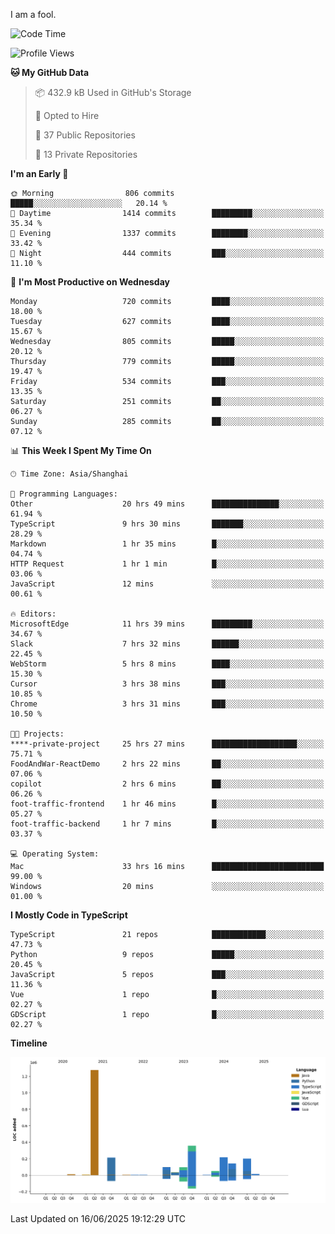 I am a fool.

<!--START_SECTION:waka-->
![Code Time](http://img.shields.io/badge/Code%20Time-3%2C166%20hrs%2050%20mins-blue)

![Profile Views](http://img.shields.io/badge/Profile%20Views-3-blue)

**🐱 My GitHub Data** 

> 📦 432.9 kB Used in GitHub's Storage 
 > 
> 💼 Opted to Hire
 > 
> 📜 37 Public Repositories 
 > 
> 🔑 13 Private Repositories 
 > 
**I'm an Early 🐤** 

```text
🌞 Morning                806 commits         █████░░░░░░░░░░░░░░░░░░░░   20.14 % 
🌆 Daytime                1414 commits        █████████░░░░░░░░░░░░░░░░   35.34 % 
🌃 Evening                1337 commits        ████████░░░░░░░░░░░░░░░░░   33.42 % 
🌙 Night                  444 commits         ███░░░░░░░░░░░░░░░░░░░░░░   11.10 % 
```
📅 **I'm Most Productive on Wednesday** 

```text
Monday                   720 commits         ████░░░░░░░░░░░░░░░░░░░░░   18.00 % 
Tuesday                  627 commits         ████░░░░░░░░░░░░░░░░░░░░░   15.67 % 
Wednesday                805 commits         █████░░░░░░░░░░░░░░░░░░░░   20.12 % 
Thursday                 779 commits         █████░░░░░░░░░░░░░░░░░░░░   19.47 % 
Friday                   534 commits         ███░░░░░░░░░░░░░░░░░░░░░░   13.35 % 
Saturday                 251 commits         ██░░░░░░░░░░░░░░░░░░░░░░░   06.27 % 
Sunday                   285 commits         ██░░░░░░░░░░░░░░░░░░░░░░░   07.12 % 
```


📊 **This Week I Spent My Time On** 

```text
🕑︎ Time Zone: Asia/Shanghai

💬 Programming Languages: 
Other                    20 hrs 49 mins      ███████████████░░░░░░░░░░   61.94 % 
TypeScript               9 hrs 30 mins       ███████░░░░░░░░░░░░░░░░░░   28.29 % 
Markdown                 1 hr 35 mins        █░░░░░░░░░░░░░░░░░░░░░░░░   04.74 % 
HTTP Request             1 hr 1 min          █░░░░░░░░░░░░░░░░░░░░░░░░   03.06 % 
JavaScript               12 mins             ░░░░░░░░░░░░░░░░░░░░░░░░░   00.61 % 

🔥 Editors: 
MicrosoftEdge            11 hrs 39 mins      █████████░░░░░░░░░░░░░░░░   34.67 % 
Slack                    7 hrs 32 mins       ██████░░░░░░░░░░░░░░░░░░░   22.45 % 
WebStorm                 5 hrs 8 mins        ████░░░░░░░░░░░░░░░░░░░░░   15.30 % 
Cursor                   3 hrs 38 mins       ███░░░░░░░░░░░░░░░░░░░░░░   10.85 % 
Chrome                   3 hrs 31 mins       ███░░░░░░░░░░░░░░░░░░░░░░   10.50 % 

🐱‍💻 Projects: 
****-private-project     25 hrs 27 mins      ███████████████████░░░░░░   75.71 % 
FoodAndWar-ReactDemo     2 hrs 22 mins       ██░░░░░░░░░░░░░░░░░░░░░░░   07.06 % 
copilot                  2 hrs 6 mins        ██░░░░░░░░░░░░░░░░░░░░░░░   06.26 % 
foot-traffic-frontend    1 hr 46 mins        █░░░░░░░░░░░░░░░░░░░░░░░░   05.27 % 
foot-traffic-backend     1 hr 7 mins         █░░░░░░░░░░░░░░░░░░░░░░░░   03.37 % 

💻 Operating System: 
Mac                      33 hrs 16 mins      █████████████████████████   99.00 % 
Windows                  20 mins             ░░░░░░░░░░░░░░░░░░░░░░░░░   01.00 % 
```

**I Mostly Code in TypeScript** 

```text
TypeScript               21 repos            ████████████░░░░░░░░░░░░░   47.73 % 
Python                   9 repos             █████░░░░░░░░░░░░░░░░░░░░   20.45 % 
JavaScript               5 repos             ███░░░░░░░░░░░░░░░░░░░░░░   11.36 % 
Vue                      1 repo              █░░░░░░░░░░░░░░░░░░░░░░░░   02.27 % 
GDScript                 1 repo              █░░░░░░░░░░░░░░░░░░░░░░░░   02.27 % 
```



**Timeline**

![Lines of Code chart](https://raw.githubusercontent.com/VeejaLiu/VeejaLiu/master/assets/bar_graph.png)


 Last Updated on 16/06/2025 19:12:29 UTC
<!--END_SECTION:waka-->
